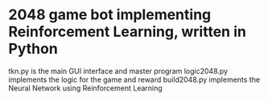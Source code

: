 # 2048 game bot implementing Reinforcement Learning, written in Python
tkn.py is the main GUI interface and master program
logic2048.py implements the logic for the game and reward
build2048.py implements the Neural Network using Reinforcement Learning
